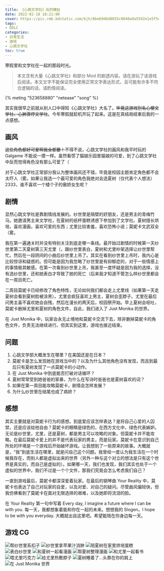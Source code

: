 ```yaml
---
title: 《心跳文学社》后的瞎扯
date: 2022-02-18 18:21:00
cover: https://pic.rmb.bdstatic.com/bjh/8be69d6d8855c0040a9a5592e1e5f5ea.png
tags:
- DDLC
categories:
- 日常生活
- 游戏
- 心跳文学社
toc: true
---
```

寒假里和文学社在一起的那段时光。
<!--more-->

> 本文含有大量《心跳文学社》和部分 Mod 的剧透内容。请在游玩了该游戏后阅读。本文文字不能保证完全使用正常文字表达形式，且可能有许多不符合逻辑的话，请酌情阅读。

{% meting "523658880" "netease" "song" %}

其实我很早之前就从别人口中得知《心跳文学社》大名了。~~毕竟这游戏别名心梗文学社、心肺骤停文学社~~。今年寒假就趁机开玩了起来。这是在真结局结束后我的一点感想。

## 画风

~~这些角色都好可爱啊我全都要！~~不得不说，心跳文学社的画风和我平时玩的 Galgame 不能说一摸一样。虽然看惯了猫娘乐园里猫娘的可爱，到了心跳文学社中反而觉得角色没有那么可爱了（

对于心跳文学社正常部分我认为整体画风还不错，毕竟是校园主题肯定角色都不会太吓人（雾。如果让我选一个最可爱的角色我绝对会选夏树（仅代表个人想法）2333，谁不喜欢一个矮个子的傲娇女生呢？

## 剧情

显然心跳文学社是靠剧情线发展的。纱世里是隔壁的好朋友，还是男主的青梅竹马。她邀请男主来文学社，在夏树的纸杯蛋糕诱惑下参加到了文学社。夏树擅长烘培，喜欢漫画，喜欢可爱的东西；尤里比较害羞，喜欢恐怖小说；莫妮卡文武双全（雾。

我在第一遍通关时并没有特别关注到底走哪一条线。最开始过剧情的时候第一天纱世里第二天夏树第三天尤里（，跟纱世里表白，夏树和尤里吵架选择让纱世里帮忙。然后在一段阴间的小曲后纱世里上吊了。其实在看到纱世里上吊时，我内心是比较惊讶和疑惑的。但可能是因为我忽略了纱世里是有抑郁症的，对于一些情感上的事情极其敏感。在第一次看到纱世里上吊，我甚至一度怀疑是因为我的选择，没有选纱世里，还和她表白才导致了她的死亡（后来我才知道不管怎么样纱世里都会在一周目死亡。

二周目莫妮卡已经修改了角色特性，无论如何我们都会走上尤里线（如果第一天走夏树会看到夏树脸被涂黑）。尤里会疯狂喜欢上男主，夏树会歪脖子。尤里在最后问男主喜不喜欢她会自残，然后在漫长的两天后，校园祭开始。早上夏树会呕吐，莫妮卡删掉尤里和夏树的角色文件，自此，我们进入了 Just Monika 的世界。

在 Just Monika 中，玩家会永无止境地和莫妮卡交流下去，除非删掉莫妮卡的角色文件，负责无法继续进行。但其实到这里，游戏也接近结束。

## 问题

1. 心跳文学部大概发生在哪里？在美国还是在日本？
2. 莫妮卡是怎么发现她在游戏当中的？以及为什么其他角色没有发现，而且到最后只有夏树发现了一点莫妮卡的小动作。
3. 在 Just Monika 中到底能否打破对话循环？
4. 夏树常常受到她爸爸的家暴，为什么在写诗时爸爸也是夏树喜欢的词？
5. 如果在第一周目能攻略莫妮卡，剧情会怎样发展？
6. 为什么纱世里在结尾也成了病娇？

## 感想

其实主要就是对莫妮卡行为的感想。到底爱应该怎样表达？是将自己心爱的人囚禁，还是应该给他自由？莫妮卡的眼睛是绿色的，在西方文化中，绿色代表嫉妒。无论是纱世里，尤里，还是夏树，都是男主可以攻略的对象。但莫妮卡并不能攻略。在最后莫妮卡爱上的并不是代表玩家的男主，而是玩家。莫妮卡在意识到自己所处的环境是一个游戏后开始破坏游戏。让我想到了一些原来的故事。大概就是，“我”到底生活在哪里，就是问自己这个问题。我曾经一度认为我生活在一个时候我存在，而别人都是虚拟出来的世界（另外一种与这个对立的想法是只有这个世界是真实的，而自己是虚拟的）。如果哪一天，我们也发现，我们其实也处于一个虚拟的世界中，我们不过是一个个文件，那我们究竟会怎么考虑我们自己？

一直到游戏最后，莫妮卡都深深爱着玩家。在最后的钢琴曲 Your Reality 中，莫妮卡也表达了自己对玩家的自爱，以及对爱、对自己的疑问。尽管曲风偏轻快，但我仿佛看到了莫妮卡在面对无限选择的艰难，以及她即将流泪的脸。

在 Your Reality 第一句中写着 Every day, I imagine a future where I can be with you. 每一天，我都想象着能和你在一起的未来。想想我的 Slogen，I hope to be with you everyday. 大概就出自这里吧。希望能陪在你身边每一天。

## 游戏 CG

![帮纱世里系扣子](https://pic.rmb.bdstatic.com/bjh/ff972a933cded162050a2235d43d7969.jpeg)
![纱世里拿苹果汁消肿](https://pic.rmb.bdstatic.com/bjh/868f7bd9ec165370c5cbf4fa6c7d96a8.jpeg)
![陪夏树在家里烘培蛋糕](https://pic.rmb.bdstatic.com/bjh/588ff652a65034a2f12228229a3b998d.jpeg)
![表白纱世里](https://pic.rmb.bdstatic.com/bjh/92accbe343080ceb494fb8a220fb35f5.jpeg)
![和夏树一起看漫画](https://pic.rmb.bdstatic.com/bjh/7a1ec7c96c6dafe6894b985e3a56ac78.jpeg)
![帮夏树整理漫画](https://pic.rmb.bdstatic.com/bjh/c6742db5993c9c7d9171d37066a9a769.jpeg)
![和尤里一起看书](https://pic.rmb.bdstatic.com/bjh/bc5addecd8e826bb7c412ab48d2caaa9.jpeg)
![喂尤里巧克力](https://pic.rmb.bdstatic.com/bjh/e9c543fdff8678d3aae2bfa38ddc89dd.jpeg)
![给尤里热敷脖子](https://pic.rmb.bdstatic.com/bjh/161deca72ca3ebb67311baf2ae6815c2.jpeg)
![夏树睡着了...头靠在你的肩上](https://pic.rmb.bdstatic.com/bjh/e060d439792537de53a19f540471e3a5.jpeg)
![在 Just Monika 世界](https://pic.rmb.bdstatic.com/bjh/4e4d397bcc38d2ecc251af9e2aaa337e.jpeg)
